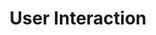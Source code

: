 ---
layout: chapter
title: User Interaction
course: levelthree

slides:

  - title: title-page
    class: title-slide

    notes: |

      :)

    content: |

      ![Gather Workshops Logo]([[BASE_URL]]/assets/images/gw_logo.png)

      # User Interaction
      _Reacting to interface events_


  - content: |
      ## Challenge

      Build a To-Do app with add and remove


  - title: summary
    class: centered-slide

    notes: |

      Great! Now that's all sorted, let's get started!

    content: |

      ![Thumbs Up!]([[BASE_URL]]/assets/images/thumbs-up.svg)
      <!-- .element height="200" -->

      ## Graphical Interfaces: Complete!

      Great, now it's time for the fun stuff...

      [Take me to the next chapter!](../jquerybasics)


---